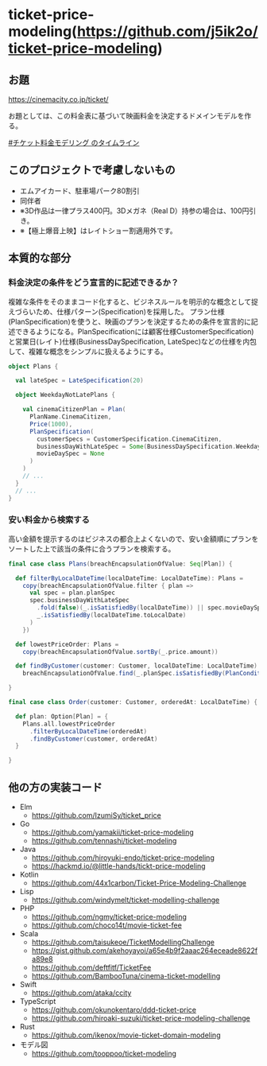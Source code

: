 # ticket-price-modeling(https://github.com/j5ik2o/ticket-price-modeling)

## お題

https://cinemacity.co.jp/ticket/

お題としては、この料金表に基づいて映画料金を決定するドメインモデルを作る。

[#チケット料金モデリング のタイムライン](https://twitter.com/search?q=%23%E3%83%81%E3%82%B1%E3%83%83%E3%83%88%E6%96%99%E9%87%91%E3%83%A2%E3%83%87%E3%83%AA%E3%83%B3%E3%82%B0&src=typed_query&f=live)

## このプロジェクトで考慮しないもの

- エムアイカード、駐車場パーク80割引
- 同伴者
- ※3D作品は一律プラス400円。3Dメガネ（Real D）持参の場合は、100円引き。
- ※【極上爆音上映】はレイトショー割適用外です。

## 本質的な部分

### 料金決定の条件をどう宣言的に記述できるか？

複雑な条件をそのままコード化すると、ビジネスルールを明示的な概念として捉えづらいため、仕様パターン(Specification)を採用した。
プラン仕様(PlanSpecification)を使うと、映画のプランを決定するための条件を宣言的に記述できるようになる。PlanSpecificationには顧客仕様CustomerSpecification)と営業日(レイト)仕様(BusinessDaySpecification, LateSpec)などの仕様を内包して、複雑な概念をシンプルに扱えるようにする。

```scala
object Plans {

  val lateSpec = LateSpecification(20)

  object WeekdayNotLatePlans {

    val cinemaCitizenPlan = Plan(
      PlanName.CinemaCitizen,
      Price(1000),
      PlanSpecification(
        customerSpecs = CustomerSpecification.CinemaCitizen,
        businessDayWithLateSpec = Some(BusinessDaySpecification.Weekday and !lateSpec),
        movieDaySpec = None
      )
    )
    // ...
  }
  // ...
}
```

### 安い料金から検索する

高い金額を提示するのはビジネスの都合上よくないので、安い金額順にプランをソートした上で該当の条件に合うプランを検索する。

```scala
final case class Plans(breachEncapsulationOfValue: Seq[Plan]) {

  def filterByLocalDateTime(localDateTime: LocalDateTime): Plans =
    copy(breachEncapsulationOfValue.filter { plan =>
      val spec = plan.planSpec
      spec.businessDayWithLateSpec
        .fold(false)(_.isSatisfiedBy(localDateTime)) || spec.movieDaySpec.fold(false)(
        _.isSatisfiedBy(localDateTime.toLocalDate)
      )
    })

  def lowestPriceOrder: Plans =
    copy(breachEncapsulationOfValue.sortBy(_.price.amount))

  def findByCustomer(customer: Customer, localDateTime: LocalDateTime): Option[Plan] =
    breachEncapsulationOfValue.find(_.planSpec.isSatisfiedBy(PlanCondition(customer, localDateTime)))

}
```

```scala
final case class Order(customer: Customer, orderedAt: LocalDateTime) {

  def plan: Option[Plan] = {
    Plans.all.lowestPriceOrder
      .filterByLocalDateTime(orderedAt)
      .findByCustomer(customer, orderedAt)
  }

}
```


## 他の方の実装コード

- Elm
    - https://github.com/IzumiSy/ticket_price
- Go
    - https://github.com/yamakii/ticket-price-modeling
    - https://github.com/tennashi/ticket-modeling
- Java
    - https://github.com/hiroyuki-endo/ticket-price-modeling
    - https://hackmd.io/@little-hands/tickt-price-modeling
- Kotlin
    - https://github.com/44x1carbon/Ticket-Price-Modeling-Challenge
- Lisp
    - https://github.com/windymelt/ticket-modelling-challenge
- PHP
    - https://github.com/ngmy/ticket-price-modeling
    - https://github.com/choco14t/movie-ticket-fee
- Scala
    - https://github.com/taisukeoe/TicketModellingChallenge
    - https://gist.github.com/akehoyayoi/a65e4b9f2aaac264eceade8622fa89e8
    - https://github.com/deftfitf/TicketFee
    - https://github.com/BambooTuna/cinema-ticket-modelling
- Swift
    - https://github.com/ataka/ccity
- TypeScript
    - https://github.com/okunokentaro/ddd-ticket-price
    - https://github.com/hiroaki-suzuki/ticket-price-modeling-challenge
- Rust
    - https://github.com/ikenox/movie-ticket-domain-modeling
- モデル図
    - https://github.com/tooppoo/ticket-modeling